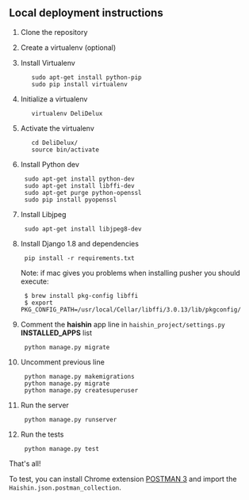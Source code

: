 ## Local deployment instructions

1. Clone the repository

2. Create a virtualenv (optional)

  1. Install Virtualenv

            sudo apt-get install python-pip
            sudo pip install virtualenv

  2. Initialize a virtualenv

            virtualenv DeliDelux

  3. Activate the virtualenv

            cd DeliDelux/
            source bin/activate

3. Install Python dev

        sudo apt-get install python-dev
        sudo apt-get install libffi-dev
        sudo apt-get purge python-openssl
        sudo pip install pyopenssl

4. Install Libjpeg

        sudo apt-get install libjpeg8-dev

5. Install Django 1.8 and dependencies

        pip install -r requirements.txt

    Note: if mac gives you problems when installing pusher you should execute:

        $ brew install pkg-config libffi
        $ export PKG_CONFIG_PATH=/usr/local/Cellar/libffi/3.0.13/lib/pkgconfig/

6. Comment the **haishin** app line in `haishin_project/settings.py` **INSTALLED_APPS** list

        python manage.py migrate

7. Uncomment previous line

        python manage.py makemigrations
        python manage.py migrate
        python manage.py createsuperuser

8. Run the server

        python manage.py runserver

9. Run the tests

        python manage.py test

That's all!

To test, you can install Chrome extension [POSTMAN 3](https://chrome.google.com/webstore/detail/postman/fhbjgbiflinjbdggehcddcbncdddomop?hl=en) and import the `Haishin.json.postman_collection`.